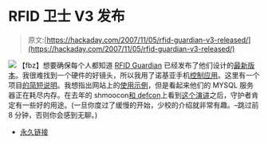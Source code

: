 # RFID 卫士 V3 发布

> 原文:[https://hackaday.com/2007/11/05/rfid-guardian-v3-released/](https://hackaday.com/2007/11/05/rfid-guardian-v3-released/)

![](../Images/b2d3397defe95272521ec86c330d79ce.png)
【fbz】想要确保每个人都知道 [RFID Guardian](http://www.rfidguardian.org/index.php/Main_Page) 已经发布了他们设计的[最新版本](http://www.rfidguardian.org/index.php/RFID_Guardian_V3)。我很难找到一个硬件的好镜头，所以我用了诺基亚手机[控制应用](http://www.rfidguardian.org/index.php/Nokia_Cellphone_User_Interface)。这里有一个项目[的简短说明](http://www.rfidguardian.org/index.php/High-Level%20Overview)。我想指出网站上的[使用示例](http://www.rfidguardian.org/index.php/Nokia_Cellphone_User_Interface)，但是看起来他们的 MYSQL 服务器正在耗尽内存。在去年的 shmoocon[和 defcon](http://shmoocon.org/)上看到[这个演讲](http://video.google.com/videoplay?docid=-1866201665047516046)之后，守护者肯定有一些好的用途。(一旦你度过了缓慢的开始，少校的介绍就非常有趣。–跳过前 8 分钟，否则你会感到无聊。)

*   [永久链接](http://www.rfidguardian.org/index.php/RFID_Guardian_V3)